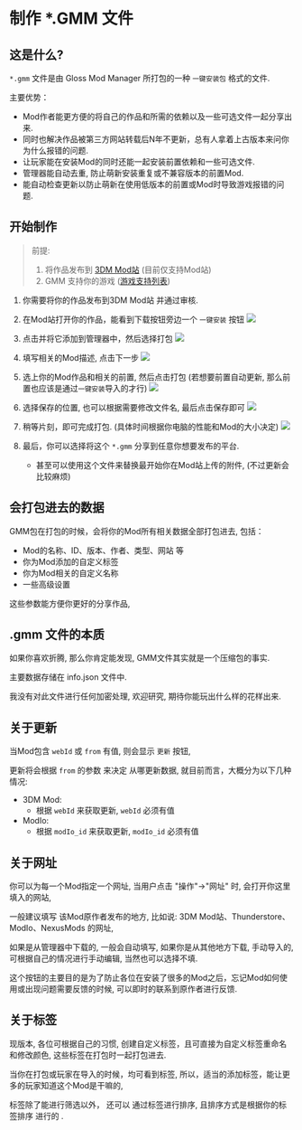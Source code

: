 # 制作 *.GMM 文件

## 这是什么?
`*.gmm` 文件是由 Gloss Mod Manager 所打包的一种 `一键安装包` 格式的文件. 

主要优势：
- Mod作者能更方便的将自己的作品和所需的依赖以及一些可选文件一起分享出来.
- 同时也解决作品被第三方网站转载后N年不更新，总有人拿着上古版本来问你为什么报错的问题.
- 让玩家能在安装Mod的同时还能一起安装前置依赖和一些可选文件.
- 管理器能自动去重, 防止萌新安装重复或不兼容版本的前置Mod.
- 能自动检查更新以防止萌新在使用低版本的前置或Mod时导致游戏报错的问题. 

## 开始制作

> 前提: 
> 1. 将作品发布到  [3DM Mod站](https://mod.3dmgame.com/Workshop/PublishMod) (目前仅支持Mod站)
> 2. GMM 支持你的游戏 ([游戏支持列表](https://github.com/GlossMod/Gloss-Mod-Manager-info/blob/main/README_zh_CN.md#%E6%94%AF%E6%8C%81%E7%9A%84%E6%B8%B8%E6%88%8F))

1. 你需要将你的作品发布到3DM Mod站 并通过审核.
2. 在Mod站打开你的作品，能看到下载按钮旁边一个 `一键安装` 按钮
    ![](https://mod.3dmgame.com/static/upload/mod/202311/MOD655db5b559496.png@webp)
3. 点击并将它添加到管理器中，然后选择打包
    ![](https://mod.3dmgame.com/static/upload/mod/202311/MOD655db65ba3e44.png@webp)
4. 填写相关的Mod描述, 点击下一步
    ![](https://mod.3dmgame.com/static/upload/mod/202311/MOD655db6d459be7.png@webp)
5. 选上你的Mod作品和相关的前置, 然后点击打包 (若想要前置自动更新, 那么前置也应该是通过`一键安装`导入的才行)
    ![](https://mod.3dmgame.com/static/upload/mod/202311/MOD655db71d49281.png@webp)
6. 选择保存的位置, 也可以根据需要修改文件名, 最后点击保存即可
    ![](https://mod.3dmgame.com/static/upload/mod/202311/MOD655db7add2d5b.png@webp)
7. 稍等片刻，即可完成打包. (具体时间根据你电脑的性能和Mod的大小决定)
    ![](https://mod.3dmgame.com/static/upload/mod/202311/MOD655db82588589.png@webp)

8. 最后，你可以选择将这个 `*.gmm` 分享到任意你想要发布的平台.
    - 甚至可以使用这个文件来替换最开始你在Mod站上传的附件, (不过更新会比较麻烦)


## 会打包进去的数据

GMM包在打包的时候，会将你的Mod所有相关数据全部打包进去, 包括：
- Mod的名称、ID、版本、作者、类型、网站 等
- 你为Mod添加的自定义标签
- 你为Mod相关的自定义名称
- 一些高级设置

这些参数能方便你更好的分享作品, 




## .gmm 文件的本质

如果你喜欢折腾, 那么你肯定能发现, GMM文件其实就是一个压缩包的事实.

主要数据存储在 info.json 文件中.  

我没有对此文件进行任何加密处理, 欢迎研究, 期待你能玩出什么样的花样出来. 


## 关于更新
当Mod包含 `webId` 或 `from` 有值, 则会显示 `更新` 按钮, 

更新将会根据 `from` 的参数 来决定 从哪更新数据, 就目前而言，大概分为以下几种情况:

- 3DM Mod:
  - 根据 `webId` 来获取更新,   `webId` 必须有值
- ModIo:
  - 根据 `modIo_id` 来获取更新,  `modIo_id` 必须有值


## 关于网址

你可以为每一个Mod指定一个网址, 当用户点击 "操作"->"网址" 时, 会打开你这里填入的网站, 

一般建议填写 该Mod原作者发布的地方, 比如说: 3DM Mod站、Thunderstore、ModIo、NexusMods 的网址, 

如果是从管理器中下载的, 一般会自动填写, 如果你是从其他地方下载, 手动导入的, 可根据自己的情况进行手动编辑, 当然也可以选择不填. 

这个按钮的主要目的是为了防止各位在安装了很多的Mod之后，忘记Mod如何使用或出现问题需要反馈的时候,  可以即时的联系到原作者进行反馈. 


## 关于标签

现版本, 各位可根据自己的习惯, 创建自定义标签，且可直接为自定义标签重命名和修改颜色, 这些标签在打包时一起打包进去. 

当你在打包或玩家在导入的时候，均可看到标签, 所以，适当的添加标签，能让更多的玩家知道这个Mod是干嘛的, 

标签除了能进行筛选以外， 还可以 通过标签进行排序, 且排序方式是根据你的标签排序 进行的 .


